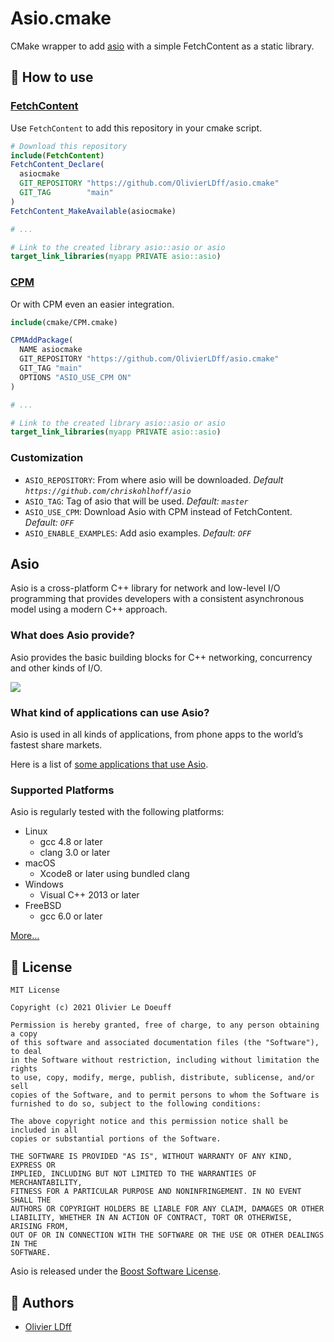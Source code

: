 # Asio.cmake

CMake wrapper to add [asio](https://github.com/chriskohlhoff/asio) with a simple FetchContent as a static library.

## 🚀 How to use

### [FetchContent](https://cmake.org/cmake/help/latest/module/FetchContent.html)

Use `FetchContent` to add this repository in your cmake script.

```cmake
# Download this repository
include(FetchContent)
FetchContent_Declare(
  asiocmake
  GIT_REPOSITORY "https://github.com/OlivierLDff/asio.cmake"
  GIT_TAG        "main"
)
FetchContent_MakeAvailable(asiocmake)

# ...

# Link to the created library asio::asio or asio
target_link_libraries(myapp PRIVATE asio::asio)
```

### [CPM](https://github.com/cpm-cmake/CPM.cmake)

Or with CPM even an easier integration.

```cmake
include(cmake/CPM.cmake)

CPMAddPackage(
  NAME asiocmake
  GIT_REPOSITORY "https://github.com/OlivierLDff/asio.cmake"
  GIT_TAG "main"
  OPTIONS "ASIO_USE_CPM ON"
)

# ...

# Link to the created library asio::asio or asio
target_link_libraries(myapp PRIVATE asio::asio)
```

### Customization

* `ASIO_REPOSITORY`: From where asio will be downloaded. *Default `https://github.com/chriskohlhoff/asio`*
* `ASIO_TAG`: Tag of asio that will be used. *Default: `master`*
* `ASIO_USE_CPM`: Download Asio with CPM instead of FetchContent. *Default: `OFF`*
* `ASIO_ENABLE_EXAMPLES`: Add asio examples. *Default: `OFF`*

## Asio

Asio is a cross-platform C++ library for network and low-level I/O programming that provides developers with a consistent asynchronous model using a modern C++ approach.

### What does Asio provide?

Asio provides the basic building blocks for C++ networking, concurrency and other kinds of I/O.

![](https://think-async.com/Asio/overview.gif)

### What kind of applications can use Asio?

Asio is used in all kinds of applications, from phone apps to the world’s fastest share markets.

Here is a list of [some applications that use Asio](https://think-async.com/Asio/WhoIsUsingAsio.html).

### Supported Platforms

Asio is regularly tested with the following platforms:

- Linux
  - gcc 4.8 or later
  - clang 3.0 or later
- macOS
  - Xcode8 or later using bundled clang
- Windows
  - Visual C++ 2013 or later
- FreeBSD
  - gcc 6.0 or later

[More…](https://think-async.com/Asio/SupportedPlatforms.html)

## 📄 License

```
MIT License

Copyright (c) 2021 Olivier Le Doeuff

Permission is hereby granted, free of charge, to any person obtaining a copy
of this software and associated documentation files (the "Software"), to deal
in the Software without restriction, including without limitation the rights
to use, copy, modify, merge, publish, distribute, sublicense, and/or sell
copies of the Software, and to permit persons to whom the Software is
furnished to do so, subject to the following conditions:

The above copyright notice and this permission notice shall be included in all
copies or substantial portions of the Software.

THE SOFTWARE IS PROVIDED "AS IS", WITHOUT WARRANTY OF ANY KIND, EXPRESS OR
IMPLIED, INCLUDING BUT NOT LIMITED TO THE WARRANTIES OF MERCHANTABILITY,
FITNESS FOR A PARTICULAR PURPOSE AND NONINFRINGEMENT. IN NO EVENT SHALL THE
AUTHORS OR COPYRIGHT HOLDERS BE LIABLE FOR ANY CLAIM, DAMAGES OR OTHER
LIABILITY, WHETHER IN AN ACTION OF CONTRACT, TORT OR OTHERWISE, ARISING FROM,
OUT OF OR IN CONNECTION WITH THE SOFTWARE OR THE USE OR OTHER DEALINGS IN THE
SOFTWARE.
```

Asio is released under the [Boost Software License](http://www.boost.org/LICENSE_1_0.txt).

## 👥 Authors

- [Olivier LDff](https://github.com/OlivierLDff/NetTcpJson/blob/main/olivier.ldff@gmail.com)
